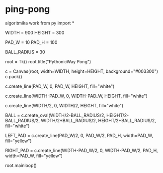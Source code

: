 # ping-pong
algoritmika work
from py import *
 
WIDTH = 900
HEIGHT = 300
 
PAD_W = 10
PAD_H = 100
 
BALL_RADIUS = 30
 
root = Tk()
root.title("PythonicWay Pong")
 
c = Canvas(root, width=WIDTH, height=HEIGHT, background="#003300")
c.pack()
 
c.create_line(PAD_W, 0, PAD_W, HEIGHT, fill="white")

c.create_line(WIDTH-PAD_W, 0, WIDTH-PAD_W, HEIGHT, fill="white")

c.create_line(WIDTH/2, 0, WIDTH/2, HEIGHT, fill="white")
 
BALL = c.create_oval(WIDTH/2-BALL_RADIUS/2,
                     HEIGHT/2-BALL_RADIUS/2,
                     WIDTH/2+BALL_RADIUS/2,
                     HEIGHT/2+BALL_RADIUS/2, fill="white")
 
LEFT_PAD = c.create_line(PAD_W/2, 0, PAD_W/2, PAD_H, width=PAD_W, fill="yellow")
 
RIGHT_PAD = c.create_line(WIDTH-PAD_W/2, 0, WIDTH-PAD_W/2, 
                          PAD_H, width=PAD_W, fill="yellow")
 

root.mainloop()
